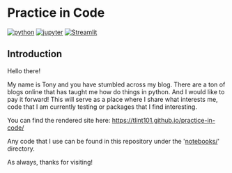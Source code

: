 # Practice in Code
[![python](https://img.shields.io/badge/Python-3.11-3776AB.svg?style=flat&logo=python&logoColor=white)](https://www.python.org)
[![jupyter](https://img.shields.io/badge/Jupyter-Notebook-F37626.svg?style=flat&logo=Jupyter)](https://github.com/tlint101/practice-in-code/tree/main/notebooks)
[![Streamlit](https://img.shields.io/badge/Streamlit-1.28.1-FF4B4B.svg?style=flat&logo=Streamlit&logoColor=white)](https://py50-app.streamlit.app)
## Introduction
Hello there! 

My name is Tony and you have stumbled across my blog. There are a ton of blogs online that has taught me how do things 
in python. And I would like to pay it forward! This will serve as a place where I share what interests me, code that I 
am currently testing or packages that I find interesting. 

You can find the rendered site here: https://tlint101.github.io/practice-in-code/

Any code that I use can be found in this repository under the '[notebooks/](https://github.com/tlint101/practice-in-code/tree/main/notebooks)' directory. 

As always, thanks for visiting! 

